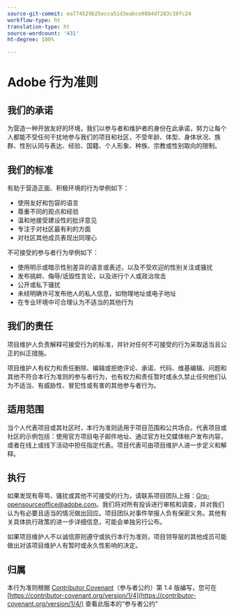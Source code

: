 ```yaml
---
source-git-commit: ea774529b25ecca51d3eabce9884df283c38fc24
workflow-type: ht
translation-type: ht
source-wordcount: '431'
ht-degree: 100%

---
```

# Adobe 行为准则

## 我们的承诺

为营造一种开放友好的环境，我们以参与者和维护者的身份在此承诺，努力让每个人都能不受任何干扰地参与我们的项目和社区，不受年龄、体型、身体状况、族群、性别认同与表达、经验、国籍、个人形象、种族、宗教或性别取向的限制。

## 我们的标准

有助于营造正面、积极环境的行为举例如下：

* 使用友好和包容的语言
* 尊重不同的观点和经验
* 温和地接受建设性的批评意见
* 专注于对社区最有利的方面
* 对社区其他成员表现出同理心

不可接受的参与者行为举例如下：

* 使用明示或暗示性别差异的语言或表述，以及不受欢迎的性别关注或骚扰
* 发布挑衅、侮辱/诋毁性言论，以及进行个人或政治攻击
* 公开或私下骚扰
* 未经明确许可发布他人的私人信息，如物理地址或电子地址
* 在专业环境中可合理认为不适当的其他行为

## 我们的责任

项目维护人负责解释可接受行为的标准，并针对任何不可接受的行为采取适当且公正的纠正措施。

项目维护人有权力和责任删除、编辑或拒绝评论、承诺、代码、维基编辑、问题和其他不符合本行为准则的参与者行为，也有权力和责任暂时或永久禁止任何他们认为不适当、有威胁性、冒犯性或有害的其他参与者行为。

## 适用范围

当个人代表项目或其社区时，本行为准则适用于项目范围和公共场合。代表项目或社区的示例包括：使用官方项目电子邮件地址、通过官方社交媒体帐户发布内容，或者在线上或线下活动中担任指定代表。项目代表可由项目维护人进一步定义和解释。

## 执行

如果发现有辱骂、骚扰或其他不可接受的行为，请联系项目团队上报：Grp-opensourceoffice@adobe.com。我们将对所有投诉进行审核和调查，并对我们认为有必要且适当的情况做出回应。项目团队对事件举报人负有保密义务。其他有关具体执行政策的进一步详细信息，可能会单独另行公布。

如果项目维护人不以诚信原则遵守或执行本行为准则，项目领导层的其他成员可能做出对该项目维护人有暂时或永久性影响的决定。

## 归属

本行为准则根据 [Contributor Covenant](https://contributor-covenant.org)（参与者公约）第 1.4 版编写，您可在 [https://contributor-covenant.org/version/1/4](https://contributor-covenant.org/version/1/4/) 查看此版本的“参与者公约”

